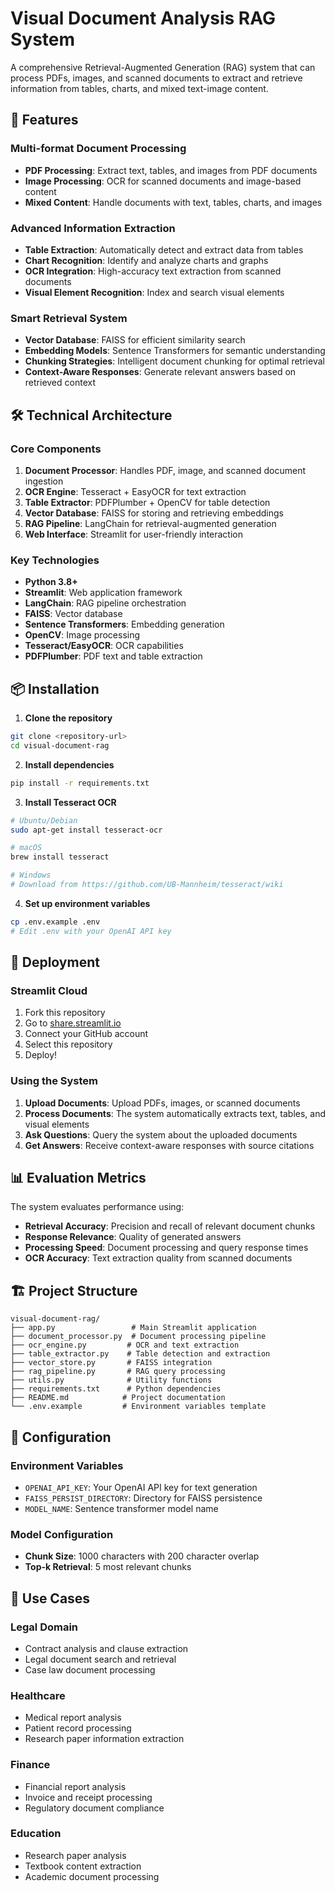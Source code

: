 # Visual Document Analysis RAG System

A comprehensive Retrieval-Augmented Generation (RAG) system that can process PDFs, images, and scanned documents to extract and retrieve information from tables, charts, and mixed text-image content.

## 🚀 Features

### Multi-format Document Processing
- **PDF Processing**: Extract text, tables, and images from PDF documents
- **Image Processing**: OCR for scanned documents and image-based content
- **Mixed Content**: Handle documents with text, tables, charts, and images

### Advanced Information Extraction
- **Table Extraction**: Automatically detect and extract data from tables
- **Chart Recognition**: Identify and analyze charts and graphs
- **OCR Integration**: High-accuracy text extraction from scanned documents
- **Visual Element Recognition**: Index and search visual elements

### Smart Retrieval System
- **Vector Database**: FAISS for efficient similarity search
- **Embedding Models**: Sentence Transformers for semantic understanding
- **Chunking Strategies**: Intelligent document chunking for optimal retrieval
- **Context-Aware Responses**: Generate relevant answers based on retrieved context

## 🛠️ Technical Architecture

### Core Components
1. **Document Processor**: Handles PDF, image, and scanned document ingestion
2. **OCR Engine**: Tesseract + EasyOCR for text extraction
3. **Table Extractor**: PDFPlumber + OpenCV for table detection
4. **Vector Database**: FAISS for storing and retrieving embeddings
5. **RAG Pipeline**: LangChain for retrieval-augmented generation
6. **Web Interface**: Streamlit for user-friendly interaction

### Key Technologies
- **Python 3.8+**
- **Streamlit**: Web application framework
- **LangChain**: RAG pipeline orchestration
- **FAISS**: Vector database
- **Sentence Transformers**: Embedding generation
- **OpenCV**: Image processing
- **Tesseract/EasyOCR**: OCR capabilities
- **PDFPlumber**: PDF text and table extraction

## 📦 Installation

1. **Clone the repository**
```bash
git clone <repository-url>
cd visual-document-rag
```

2. **Install dependencies**
```bash
pip install -r requirements.txt
```

3. **Install Tesseract OCR**
```bash
# Ubuntu/Debian
sudo apt-get install tesseract-ocr

# macOS
brew install tesseract

# Windows
# Download from https://github.com/UB-Mannheim/tesseract/wiki
```

4. **Set up environment variables**
```bash
cp .env.example .env
# Edit .env with your OpenAI API key
```
## 🚀 Deployment

### Streamlit Cloud
1. Fork this repository
2. Go to [share.streamlit.io](https://share.streamlit.io)
3. Connect your GitHub account
4. Select this repository
5. Deploy!



### Using the System
1. **Upload Documents**: Upload PDFs, images, or scanned documents
2. **Process Documents**: The system automatically extracts text, tables, and visual elements
3. **Ask Questions**: Query the system about the uploaded documents
4. **Get Answers**: Receive context-aware responses with source citations

## 📊 Evaluation Metrics

The system evaluates performance using:
- **Retrieval Accuracy**: Precision and recall of relevant document chunks
- **Response Relevance**: Quality of generated answers
- **Processing Speed**: Document processing and query response times
- **OCR Accuracy**: Text extraction quality from scanned documents

## 🏗️ Project Structure

```
visual-document-rag/
├── app.py                 # Main Streamlit application
├── document_processor.py  # Document processing pipeline
├── ocr_engine.py         # OCR and text extraction
├── table_extractor.py    # Table detection and extraction
├── vector_store.py       # FAISS integration
├── rag_pipeline.py       # RAG query processing
├── utils.py              # Utility functions
├── requirements.txt      # Python dependencies
├── README.md            # Project documentation
└── .env.example         # Environment variables template
```

## 🔧 Configuration

### Environment Variables
- `OPENAI_API_KEY`: Your OpenAI API key for text generation
- `FAISS_PERSIST_DIRECTORY`: Directory for FAISS persistence
- `MODEL_NAME`: Sentence transformer model name

### Model Configuration
- **Chunk Size**: 1000 characters with 200 character overlap
- **Top-k Retrieval**: 5 most relevant chunks

## 🎯 Use Cases

### Legal Domain
- Contract analysis and clause extraction
- Legal document search and retrieval
- Case law document processing

### Healthcare
- Medical report analysis
- Patient record processing
- Research paper information extraction

### Finance
- Financial report analysis
- Invoice and receipt processing
- Regulatory document compliance

### Education
- Research paper analysis
- Textbook content extraction
- Academic document processing






